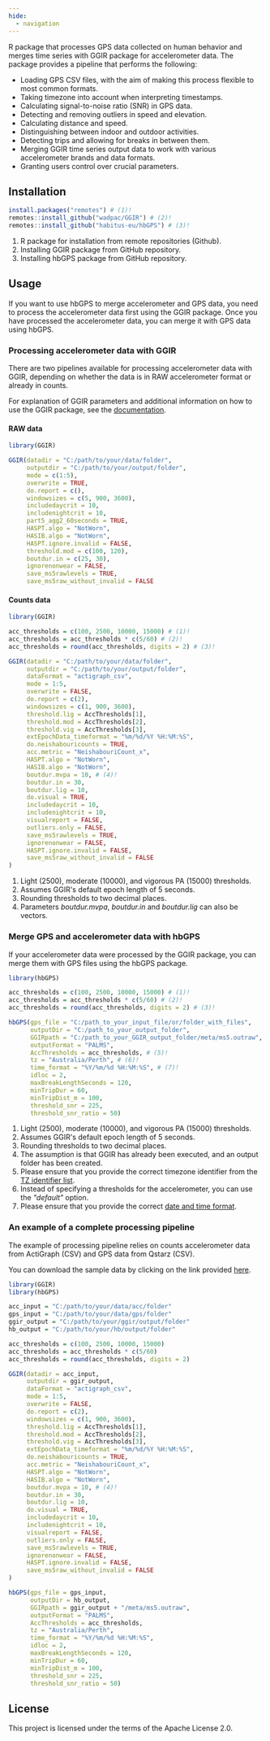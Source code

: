 ```yaml
---
hide:
  - navigation
---
```


R package that processes GPS data collected on human behavior and merges time series with GGIR package for accelerometer data. The package provides a pipeline that performs the following:

- Loading GPS CSV files, with the aim of making this process flexible to most common formats. 
- Taking timezone into account when interpreting timestamps. 
- Calculating signal-to-noise ratio (SNR) in GPS data. 
- Detecting and removing outliers in speed and elevation. 
- Calculating distance and speed. 
- Distinguishing between indoor and outdoor activities. 
- Detecting trips and allowing for breaks in between them. 
- Merging GGIR time series output data to work with various accelerometer brands and data formats. 
- Granting users control over crucial parameters.

## Installation

``` r
install.packages("remotes") # (1)!
remotes::install_github("wadpac/GGIR") # (2)!
remotes::install_github("habitus-eu/hbGPS") # (3)!
```

1. R package for installation from remote repositories (Github).
2. Installing GGIR package from GitHub repository.
3. Installing hbGPS package from GitHub repository.

## Usage

If you want to use hbGPS to merge accelerometer and GPS data, you need to process the accelerometer data first using the GGIR package. Once you have processed the accelerometer data, you can merge it with GPS data using hbGPS.

### Processing accelerometer data with GGIR

There are two pipelines available for processing accelerometer data with GGIR, depending on whether the data is in RAW accelerometer format or already in counts.

For explanation of GGIR parameters and additional information on how to use the GGIR package, see the [documentation](https://cran.r-project.org/web/packages/GGIR/vignettes/GGIR.html).

#### RAW data

``` r
library(GGIR)

GGIR(datadir = "C:/path/to/your/data/folder",
     outputdir = "C:/path/to/your/output/folder",
     mode = c(1:5),
     overwrite = TRUE,
     do.report = c(),
     windowsizes = c(5, 900, 3600),
     includedaycrit = 10,
     includenightcrit = 10,
     part5_agg2_60seconds = TRUE,
     HASPT.algo = "NotWorn",
     HASIB.algo = "NotWorn",
     HASPT.ignore.invalid = FALSE,
     threshold.mod = c(100, 120),
     boutdur.in = c(25, 30),
     ignorenonwear = FALSE,
     save_ms5rawlevels = TRUE,
     save_ms5raw_without_invalid = FALSE
```

#### Counts data

``` r
library(GGIR)

acc_thresholds = c(100, 2500, 10000, 15000) # (1)!
acc_thresholds = acc_thresholds * c(5/60) # (2)!
acc_thresholds = round(acc_thresholds, digits = 2) # (3)!

GGIR(datadir = "C:/path/to/your/data/folder",
     outputdir = "C:/path/to/your/output/folder",
     dataFormat = "actigraph_csv",
     mode = 1:5,
     overwrite = FALSE,
     do.report = c(2),
     windowsizes = c(1, 900, 3600),
     threshold.lig = AccThresholds[1],
     threshold.mod = AccThresholds[2],
     threshold.vig = AccThresholds[3],
     extEpochData_timeformat = "%m/%d/%Y %H:%M:%S",
     do.neishabouricounts = TRUE,
     acc.metric = "NeishabouriCount_x",
     HASPT.algo = "NotWorn",
     HASIB.algo = "NotWorn",
     boutdur.mvpa = 10, # (4)!
     boutdur.in = 30,
     boutdur.lig = 10,
     do.visual = TRUE,
     includedaycrit = 10,
     includenightcrit = 10,
     visualreport = FALSE,
     outliers.only = FALSE,
     save_ms5rawlevels = TRUE,
     ignorenonwear = FALSE,
     HASPT.ignore.invalid = FALSE,
     save_ms5raw_without_invalid = FALSE
)
```

1. Light (2500), moderate (10000), and vigorous PA (15000) thresholds.
2. Assumes GGIR's default epoch length of 5 seconds.
3. Rounding thresholds to two decimal places.
4. Parameters *boutdur.mvpa*, *boutdur.in* and *boutdur.lig* can also be vectors.


### Merge GPS and accelerometer data with hbGPS

If your accelerometer data were processed by the GGIR package, you can merge them with GPS files using the hbGPS package.

``` r
library(hbGPS)

acc_thresholds = c(100, 2500, 10000, 15000) # (1)!
acc_thresholds = acc_thresholds * c(5/60) # (2)!
acc_thresholds = round(acc_thresholds, digits = 2) # (3)!

hbGPS(gps_file = "C:/path_to_your_input_file/or/folder_with_files",
      outputDir = "C:/path_to_your_output_folder",
      GGIRpath = "C:/path_to_your_GGIR_output_folder/meta/ms5.outraw", # (4)!,
      outputFormat = "PALMS",
      AccThresholds = acc_thresholds, # (5)!
      tz = "Australia/Perth", # (6)!
      time_format = "%Y/%m/%d %H:%M:%S", # (7)!
      idloc = 2,
      maxBreakLengthSeconds = 120,
      minTripDur = 60,
      minTripDist_m = 100,
      threshold_snr = 225,
      threshold_snr_ratio = 50) 
```

1. Light (2500), moderate (10000), and vigorous PA (15000) thresholds.
2. Assumes GGIR's default epoch length of 5 seconds.
3. Rounding thresholds to two decimal places.
4. The assumption is that GGIR has already been executed, and an output folder has been created.
5. Please ensure that you provide the correct timezone identifier from the [TZ identifier list](https://en.wikipedia.org/wiki/List_of_tz_database_time_zones).
6. Instead of specifying a thresholds for the accelerometer, you can use the *"default"* option.
7. Please ensure that you provide the correct [date and time format](https://sparkbyexamples.com/r-programming/dates-and-times-in-r/).


### An example of a complete processing pipeline

The example of processing pipeline relies on counts accelerometer data from ActiGraph (CSV) and GPS data from Qstarz (CSV).

You can download the sample data by clicking on the link provided [here]().

``` r
library(GGIR)
library(hbGPS)

acc_input = "C:/path/to/your/data/acc/folder"
gps_input = "C:/path/to/your/data/gps/folder"
ggir_output = "C:/path/to/your/ggir/output/folder"
hb_output = "C:/path/to/your/hb/output/folder"

acc_thresholds = c(100, 2500, 10000, 15000)
acc_thresholds = acc_thresholds * c(5/60)
acc_thresholds = round(acc_thresholds, digits = 2)

GGIR(datadir = acc_input,
     outputdir = ggir_output,
     dataFormat = "actigraph_csv",
     mode = 1:5,
     overwrite = FALSE,
     do.report = c(2),
     windowsizes = c(1, 900, 3600),
     threshold.lig = AccThresholds[1],
     threshold.mod = AccThresholds[2],
     threshold.vig = AccThresholds[3],
     extEpochData_timeformat = "%m/%d/%Y %H:%M:%S",
     do.neishabouricounts = TRUE,
     acc.metric = "NeishabouriCount_x",
     HASPT.algo = "NotWorn",
     HASIB.algo = "NotWorn",
     boutdur.mvpa = 10, # (4)!
     boutdur.in = 30,
     boutdur.lig = 10,
     do.visual = TRUE,
     includedaycrit = 10,
     includenightcrit = 10,
     visualreport = FALSE,
     outliers.only = FALSE,
     save_ms5rawlevels = TRUE,
     ignorenonwear = FALSE,
     HASPT.ignore.invalid = FALSE,
     save_ms5raw_without_invalid = FALSE
)

hbGPS(gps_file = gps_input,
      outputDir = hb_output,
      GGIRpath = ggir_output + "/meta/ms5.outraw",
      outputFormat = "PALMS",
      AccThresholds = acc_thresholds,
      tz = "Australia/Perth",
      time_format = "%Y/%m/%d %H:%M:%S",
      idloc = 2,
      maxBreakLengthSeconds = 120,
      minTripDur = 60,
      minTripDist_m = 100,
      threshold_snr = 225,
      threshold_snr_ratio = 50) 

```

## License

This project is licensed under the terms of the Apache License 2.0.


